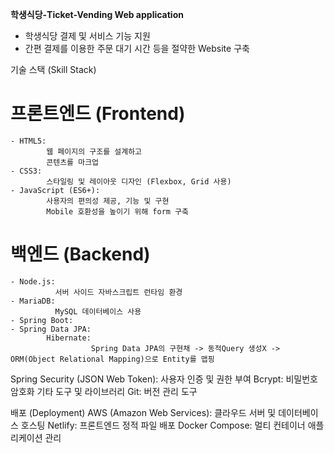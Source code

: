 **학생식당-Ticket-Vending Web application**
  - 학생식당 결제 및 서비스 기능 지원
  - 간편 결제를 이용한 주문 대기 시간 등을 절약한 Website 구축 

  기술 스택 (Skill Stack)

  # 프론트엔드 (Frontend)
    - HTML5: 
            웹 페이지의 구조를 설계하고 
            콘텐츠를 마크업
    - CSS3: 
            스타일링 및 레이아웃 디자인 (Flexbox, Grid 사용)
    - JavaScript (ES6+): 
            사용자의 편의성 제공, 기능 및 구현
            Mobile 호환성을 높이기 위해 form 구축

  # 백엔드 (Backend)
    - Node.js: 
              서버 사이드 자바스크립트 런타임 환경
    - MariaDB: 
              MySQL 데이터베이스 사용
    - Spring Boot:
    - Spring Data JPA:
            Hibernate: 
                      Spring Data JPA의 구현채 -> 동적Query 생성X -> ORM(Object Relational Mapping)으로 Entity를 맵핑 
Spring Security (JSON Web Token): 사용자 인증 및 권한 부여
Bcrypt: 비밀번호 암호화
기타 도구 및 라이브러리
Git: 버전 관리 도구

배포 (Deployment)
AWS (Amazon Web Services): 클라우드 서버 및 데이터베이스 호스팅
Netlify: 프론트엔드 정적 파일 배포
Docker Compose: 멀티 컨테이너 애플리케이션 관리
